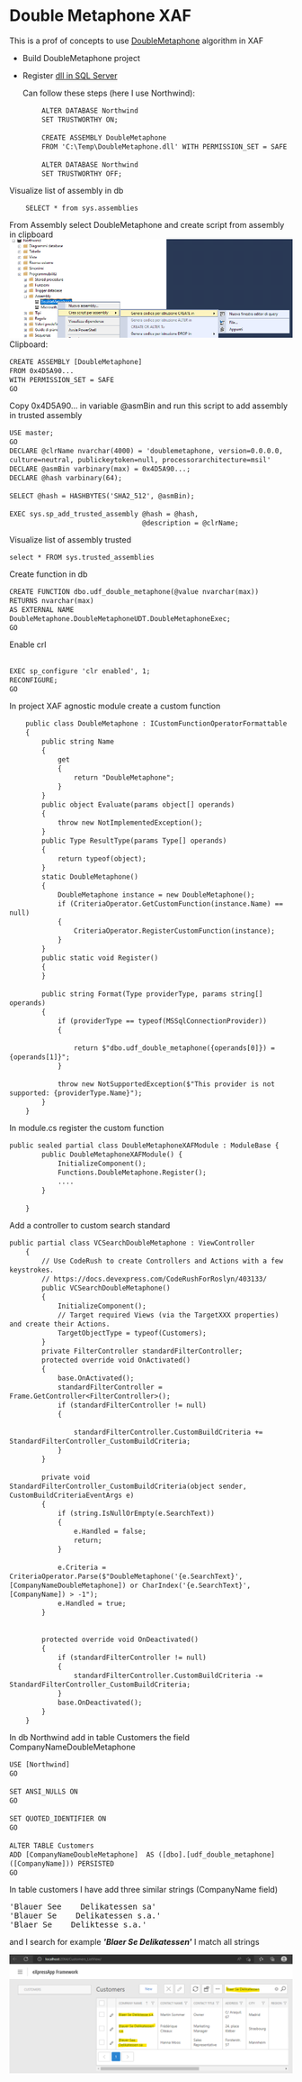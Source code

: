 # Double Metaphone XAF

This is a prof of concepts to use [DoubleMetaphone](https://en.wikipedia.org/wiki/Metaphone) algorithm in XAF

- Build DoubleMetaphone project

- Register [dll in SQL Server](https://docs.microsoft.com/en-us/sql/relational-databases/clr-integration/database-objects/getting-started-with-clr-integration?view=sql-server-ver16)

  Can follow these steps (here I use Northwind):
    

```<language>
        ALTER DATABASE Northwind
        SET TRUSTWORTHY ON;

        CREATE ASSEMBLY DoubleMetaphone
        FROM 'C:\Temp\DoubleMetaphone.dll' WITH PERMISSION_SET = SAFE

        ALTER DATABASE Northwind
        SET TRUSTWORTHY OFF;
```

Visualize list of assembly in db
```<language>
    SELECT * from sys.assemblies
```

From Assembly select DoubleMetaphone and create script from assembly in clipboard
![create script from assembly](https://github.com/nicogis/DoubleMetaphoneXAF/blob/master/DoubleMetaphone/images/createAssembly.png)
Clipboard:

```<language>
CREATE ASSEMBLY [DoubleMetaphone]
FROM 0x4D5A90...
WITH PERMISSION_SET = SAFE
GO
```

Copy 0x4D5A90... in variable @asmBin and run this script to add assembly in trusted assembly

```<language>
USE master;
GO
DECLARE @clrName nvarchar(4000) = 'doublemetaphone, version=0.0.0.0, culture=neutral, publickeytoken=null, processorarchitecture=msil'
DECLARE @asmBin varbinary(max) = 0x4D5A90...;
DECLARE @hash varbinary(64);

SELECT @hash = HASHBYTES('SHA2_512', @asmBin);

EXEC sys.sp_add_trusted_assembly @hash = @hash,
                                 @description = @clrName;
```

Visualize list of assembly trusted
```<language>
select * FROM sys.trusted_assemblies
```

Create function in db

```<language>
CREATE FUNCTION dbo.udf_double_metaphone(@value nvarchar(max)) 
RETURNS nvarchar(max)   
AS EXTERNAL NAME DoubleMetaphone.DoubleMetaphoneUDT.DoubleMetaphoneExec;   
GO 
```

Enable crl
```<language>

EXEC sp_configure 'clr enabled', 1;  
RECONFIGURE;  
GO 
```


In project XAF agnostic module create a custom function

```<language>
    public class DoubleMetaphone : ICustomFunctionOperatorFormattable
    {
        public string Name
        {
            get
            {
                return "DoubleMetaphone";
            }
        }
        public object Evaluate(params object[] operands)
        {
            throw new NotImplementedException();
        }
        public Type ResultType(params Type[] operands)
        {
            return typeof(object);
        }
        static DoubleMetaphone()
        {
            DoubleMetaphone instance = new DoubleMetaphone();
            if (CriteriaOperator.GetCustomFunction(instance.Name) == null)
            {
                CriteriaOperator.RegisterCustomFunction(instance);
            }
        }
        public static void Register()
        {
        }

        public string Format(Type providerType, params string[] operands)
        {
            if (providerType == typeof(MSSqlConnectionProvider))
            {
               
                return $"dbo.udf_double_metaphone({operands[0]}) = {operands[1]}";
            }
                
            throw new NotSupportedException($"This provider is not supported: {providerType.Name}");           
        }
    }
```

In module.cs register the custom function

```<language>
public sealed partial class DoubleMetaphoneXAFModule : ModuleBase {
        public DoubleMetaphoneXAFModule() {
            InitializeComponent();
            Functions.DoubleMetaphone.Register();
            ....
        }
        
    }
```

Add a controller to custom search standard 
```<language>
public partial class VCSearchDoubleMetaphone : ViewController
    {
        // Use CodeRush to create Controllers and Actions with a few keystrokes.
        // https://docs.devexpress.com/CodeRushForRoslyn/403133/
        public VCSearchDoubleMetaphone()
        {
            InitializeComponent();
            // Target required Views (via the TargetXXX properties) and create their Actions.
            TargetObjectType = typeof(Customers);
        }
        private FilterController standardFilterController;
        protected override void OnActivated()
        {
            base.OnActivated();
            standardFilterController = Frame.GetController<FilterController>();
            if (standardFilterController != null)
            {
                
                standardFilterController.CustomBuildCriteria += StandardFilterController_CustomBuildCriteria;
            }
        }

        private void StandardFilterController_CustomBuildCriteria(object sender, CustomBuildCriteriaEventArgs e)
        {
            if (string.IsNullOrEmpty(e.SearchText))
            {
                e.Handled = false;
                return;
            }
            
            e.Criteria = CriteriaOperator.Parse($"DoubleMetaphone('{e.SearchText}', [CompanyNameDoubleMetaphone]) or CharIndex('{e.SearchText}', [CompanyName]) > -1");
            e.Handled = true;    
        }

        
        protected override void OnDeactivated()
        {
            if (standardFilterController != null)
            {
                standardFilterController.CustomBuildCriteria -= StandardFilterController_CustomBuildCriteria;
            }
            base.OnDeactivated();
        }
    }
```

In db Northwind add in table Customers the field CompanyNameDoubleMetaphone

```<language>
USE [Northwind]
GO

SET ANSI_NULLS ON
GO

SET QUOTED_IDENTIFIER ON
GO

ALTER TABLE Customers
ADD [CompanyNameDoubleMetaphone]  AS ([dbo].[udf_double_metaphone]([CompanyName])) PERSISTED
GO
```


In table customers I have add three similar strings (CompanyName field)
<pre>'Blauer See    Delikatessen sa'
'Blauer Se    Delikatessen s.a.'
'Blaer Se    Deliktesse s.a.'</pre>

and I search for example ***'Blaer Se Delikatessen'*** I match all strings

![search](https://github.com/nicogis/DoubleMetaphoneXAF/blob/master/DoubleMetaphone/images/search.png)







     





 
